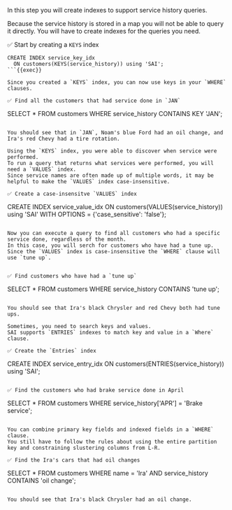 In this step you will create indexes to support service history queries.

Because the service history is stored in a map you will not be able to query it directly.
You will have to create indexes for the queries you need.

✅ Start by creating a `KEYS` index
```
CREATE INDEX service_key_idx 
  ON customers(KEYS(service_history)) using 'SAI';
```{{exec}}

Since you created a `KEYS` index, you can now use keys in your `WHERE` clauses.

✅ Find all the customers that had service done in `JAN`
```
SELECT * FROM customers 
  WHERE service_history CONTAINS KEY 'JAN';
```{{exec}}

You should see that in `JAN`, Noam's blue Ford had an oil change, and Ira's red Chevy had a tire rotation.

Using the `KEYS` index, you were able to discover when service were performed.
To run a query that returns what services were performed, you will need a `VALUES` index.
Since service names are often made up of multiple words, it may be helpful to make the `VALUES` index case-insensitive.

✅ Create a case-insensitve `VALUES` index
```
CREATE INDEX service_value_idx 
  ON customers(VALUES(service_history)) using 'SAI'
  WITH OPTIONS = {'case_sensitive': 'false'};
```{{exec}}

Now you can execute a query to find all customers who had a specific service done, regardless of the month.
In this case, you will serch for customers who have had a tune up.
Since the `VALUES` index is case-insensitive the `WHERE` clause will use `tune up`.


✅ Find customers who have had a `tune up`
```
SELECT * FROM customers 
  WHERE service_history CONTAINS 'tune up';
```{{exec}}

You should see that Ira's black Chrysler and red Chevy both had tune ups.

Sometimes, you need to search keys and values.
SAI supports `ENTRIES` indexes to match key and value in a `Where` clause.

✅ Create the `Entries` index
```
CREATE INDEX service_entry_idx 
  ON customers(ENTRIES(service_history)) using 'SAI';
```{{exec}}

✅ Find the customers who had brake service done in April
```
SELECT * FROM customers 
  WHERE service_history['APR'] = 'Brake service';
```{{exec}}

You can combine primary key fields and indexed fields in a `WHERE` clause.
You still have to follow the rules about using the entire partition key and constraining slustering columns from L-R.

✅ Find the Ira's cars that had oil changes
```
SELECT * FROM customers 
  WHERE 
    name = 'Ira' 
  AND 
    service_history CONTAINS 'oil change';
```{{exec}}

You should see that Ira's black Chrysler had an oil change.